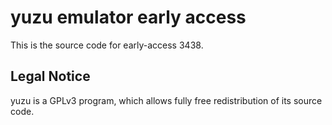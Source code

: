 yuzu emulator early access
=============

This is the source code for early-access 3438.

## Legal Notice

yuzu is a GPLv3 program, which allows fully free redistribution of its source code.